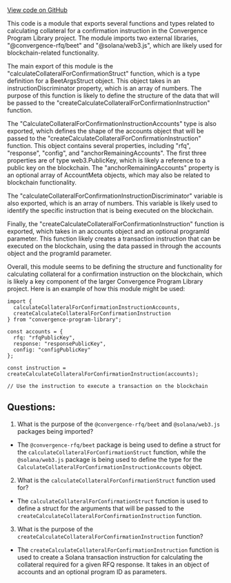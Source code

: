 [View code on GitHub](https://github.com/convergence-rfq/convergence-program-library/risk-engine/js/generated/instructions/calculateCollateralForConfirmation.d.ts)

This code is a module that exports several functions and types related to calculating collateral for a confirmation instruction in the Convergence Program Library project. The module imports two external libraries, "@convergence-rfq/beet" and "@solana/web3.js", which are likely used for blockchain-related functionality.

The main export of this module is the "calculateCollateralForConfirmationStruct" function, which is a type definition for a BeetArgsStruct object. This object takes in an instructionDiscriminator property, which is an array of numbers. The purpose of this function is likely to define the structure of the data that will be passed to the "createCalculateCollateralForConfirmationInstruction" function.

The "CalculateCollateralForConfirmationInstructionAccounts" type is also exported, which defines the shape of the accounts object that will be passed to the "createCalculateCollateralForConfirmationInstruction" function. This object contains several properties, including "rfq", "response", "config", and "anchorRemainingAccounts". The first three properties are of type web3.PublicKey, which is likely a reference to a public key on the blockchain. The "anchorRemainingAccounts" property is an optional array of AccountMeta objects, which may also be related to blockchain functionality.

The "calculateCollateralForConfirmationInstructionDiscriminator" variable is also exported, which is an array of numbers. This variable is likely used to identify the specific instruction that is being executed on the blockchain.

Finally, the "createCalculateCollateralForConfirmationInstruction" function is exported, which takes in an accounts object and an optional programId parameter. This function likely creates a transaction instruction that can be executed on the blockchain, using the data passed in through the accounts object and the programId parameter.

Overall, this module seems to be defining the structure and functionality for calculating collateral for a confirmation instruction on the blockchain, which is likely a key component of the larger Convergence Program Library project. Here is an example of how this module might be used:

```
import {
  calculateCollateralForConfirmationInstructionAccounts,
  createCalculateCollateralForConfirmationInstruction
} from "convergence-program-library";

const accounts = {
  rfq: "rfqPublicKey",
  response: "responsePublicKey",
  config: "configPublicKey"
};

const instruction = createCalculateCollateralForConfirmationInstruction(accounts);

// Use the instruction to execute a transaction on the blockchain
```
## Questions: 
 1. What is the purpose of the `@convergence-rfq/beet` and `@solana/web3.js` packages being imported?
- The `@convergence-rfq/beet` package is being used to define a struct for the `calculateCollateralForConfirmationStruct` function, while the `@solana/web3.js` package is being used to define the type for the `CalculateCollateralForConfirmationInstructionAccounts` object.

2. What is the `calculateCollateralForConfirmationStruct` function used for?
- The `calculateCollateralForConfirmationStruct` function is used to define a struct for the arguments that will be passed to the `createCalculateCollateralForConfirmationInstruction` function.

3. What is the purpose of the `createCalculateCollateralForConfirmationInstruction` function?
- The `createCalculateCollateralForConfirmationInstruction` function is used to create a Solana transaction instruction for calculating the collateral required for a given RFQ response. It takes in an object of accounts and an optional program ID as parameters.